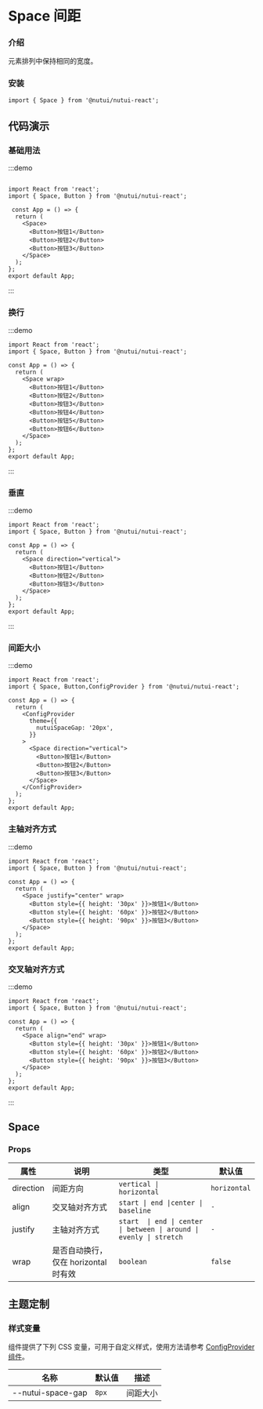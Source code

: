 # Space 间距

### 介绍

元素排列中保持相同的宽度。

### 安装

```tsx
import { Space } from '@nutui/nutui-react';
```

## 代码演示

### 基础用法

:::demo

```tsx

import React from 'react';
import { Space, Button } from '@nutui/nutui-react';

 const App = () => {
  return (
    <Space>
      <Button>按钮1</Button>
      <Button>按钮2</Button>
      <Button>按钮3</Button>
    </Space>
  );
};
export default App;

```

:::

### 换行

:::demo

```tsx
import React from 'react';
import { Space, Button } from '@nutui/nutui-react';

const App = () => {
  return (
    <Space wrap>
      <Button>按钮1</Button>
      <Button>按钮2</Button>
      <Button>按钮3</Button>
      <Button>按钮4</Button>
      <Button>按钮5</Button>
      <Button>按钮6</Button>
    </Space>
  );
};
export default App;

```

:::

### 垂直

:::demo

```tsx
import React from 'react';
import { Space, Button } from '@nutui/nutui-react';

const App = () => {
  return (
    <Space direction="vertical">
      <Button>按钮1</Button>
      <Button>按钮2</Button>
      <Button>按钮3</Button>
    </Space>
  );
};
export default App;

```

:::

### 间距大小

:::demo

```tsx
import React from 'react';
import { Space, Button,ConfigProvider } from '@nutui/nutui-react';

const App = () => {
  return (
    <ConfigProvider
      theme={{
        nutuiSpaceGap: '20px',
      }}
    >
      <Space direction="vertical">
        <Button>按钮1</Button>
        <Button>按钮2</Button>
        <Button>按钮3</Button>
      </Space>
    </ConfigProvider>
  );
};
export default App;

```

### 主轴对齐方式

:::demo

```tsx
import React from 'react';
import { Space, Button } from '@nutui/nutui-react';

const App = () => {
  return (
    <Space justify="center" wrap>
      <Button style={{ height: '30px' }}>按钮1</Button>
      <Button style={{ height: '60px' }}>按钮2</Button>
      <Button style={{ height: '90px' }}>按钮3</Button>
    </Space>    
  );
};
export default App;

```

### 交叉轴对齐方式

:::demo

```tsx
import React from 'react';
import { Space, Button } from '@nutui/nutui-react';

const App = () => {
  return (
    <Space align="end" wrap>
      <Button style={{ height: '30px' }}>按钮1</Button>
      <Button style={{ height: '60px' }}>按钮2</Button>
      <Button style={{ height: '90px' }}>按钮3</Button>
    </Space>  
  );
};
export default App;

```

:::

## Space

### Props

| 属性 | 说明                       | 类型                                                                  | 默认值                            |
| --- |--------------------------|---------------------------------------------------------------------|--------------------------------|
| direction | 间距方向                     | `vertical \|   horizontal`                                         | `horizontal` |
| align | 交叉轴对齐方式                  | `start \| end \|center \| baseline`                                 | `-`                            |
| justify | 主轴对齐方式                   | `start  \| end \| center \| between \| around \| evenly \| stretch` | `-`                            |
| wrap | 是否自动换行，仅在 horizontal 时有效 | `boolean`                                                   | `false`                            |

## 主题定制

### 样式变量

组件提供了下列 CSS 变量，可用于自定义样式，使用方法请参考 [ConfigProvider 组件](/components/config-provider)。

| 名称 | 默认值 | 描述 |
| --- | --- | --- |
| \--nutui-space-gap | `8px` | 间距大小 |
